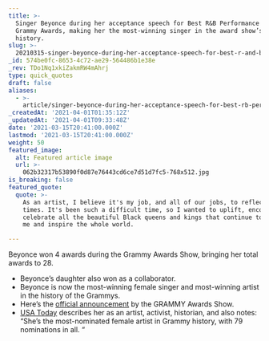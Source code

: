 ```yaml
---
title: >-
  Singer Beyonce during her acceptance speech for Best R&B Performance at the
  Grammy Awards, making her the most-winning singer in the award show’s 63-year
  history.
slug: >-
  20210315-singer-beyonce-during-her-acceptance-speech-for-best-r-and-b-performance-at-the-grammy
_id: 574be0fc-8653-4c72-ae29-564486b1e38e
_rev: TDo1Nq1xkiZakmRW4mAhrj
type: quick_quotes
draft: false
aliases:
  - >-
    article/singer-beyonce-during-her-acceptance-speech-for-best-rb-performance-at-the-grammy-awards-making-her-the-most-winning-singer-in-the-award-shows-63-year-history/
_createdAt: '2021-04-01T01:35:12Z'
_updatedAt: '2021-04-01T09:33:48Z'
date: '2021-03-15T20:41:00.000Z'
lastmod: '2021-03-15T20:41:00.000Z'
weight: 50
featured_image:
  alt: Featured article image
  url: >-
    062b32317b53890f0d87e76443cd6ce7d51d7fc5-768x512.jpg
is_breaking: false
featured_quote:
  quote: >-
    As an artist, I believe it's my job, and all of our jobs, to reflect the
    times. It's been such a difficult time, so I wanted to uplift, encourage,
    celebrate all the beautiful Black queens and kings that continue to inspire
    me and inspire the whole world.

---
```

Beyonce won 4 awards during the Grammy Awards Show, bringing her total awards to 28.

* Beyonce’s daughter also won as a collaborator.
* Beyonce is now the most-winning female singer and most-winning artist in the history of the Grammys.
* Here’s the [official announcement](https://www.grammy.com/grammys/news/beyonc%C3%A9-record-breaking-best-rb-performance-winner-black-parade-2021-grammys) by the GRAMMY Awards Show.
* [USA Today](https://www.usatoday.com/story/entertainment/music/2021/03/14/beyonce-makes-grammy-awards-history/4670948001/) describes her as an artist, activist, historian, and also notes: “She’s the most-nominated female artist in Grammy history, with 79 nominations in all. “